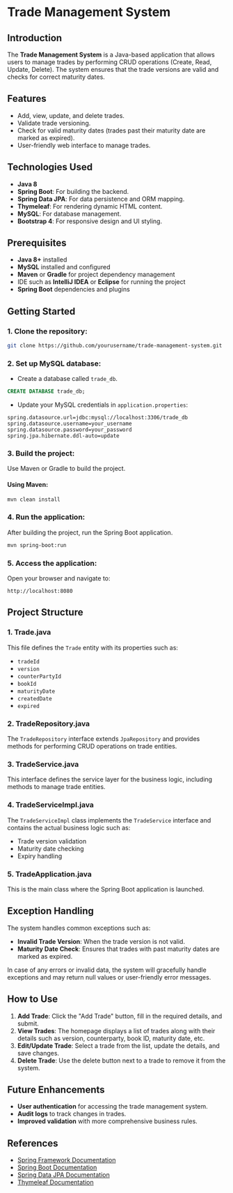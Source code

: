 # Trade Management System

## Introduction
The **Trade Management System** is a Java-based application that allows users to manage trades by performing CRUD operations (Create, Read, Update, Delete). The system ensures that the trade versions are valid and checks for correct maturity dates.

## Features
- Add, view, update, and delete trades.
- Validate trade versioning.
- Check for valid maturity dates (trades past their maturity date are marked as expired).
- User-friendly web interface to manage trades.

## Technologies Used
- **Java 8**
- **Spring Boot**: For building the backend.
- **Spring Data JPA**: For data persistence and ORM mapping.
- **Thymeleaf**: For rendering dynamic HTML content.
- **MySQL**: For database management.
- **Bootstrap 4**: For responsive design and UI styling.

## Prerequisites
- **Java 8+** installed
- **MySQL** installed and configured
- **Maven** or **Gradle** for project dependency management
- IDE such as **IntelliJ IDEA** or **Eclipse** for running the project
- **Spring Boot** dependencies and plugins

## Getting Started

### 1. Clone the repository:
```bash
git clone https://github.com/yourusername/trade-management-system.git
```

### 2. Set up MySQL database:
- Create a database called `trade_db`.
```sql
CREATE DATABASE trade_db;
```

- Update your MySQL credentials in `application.properties`:
```properties
spring.datasource.url=jdbc:mysql://localhost:3306/trade_db
spring.datasource.username=your_username
spring.datasource.password=your_password
spring.jpa.hibernate.ddl-auto=update
```

### 3. Build the project:
Use Maven or Gradle to build the project.

#### Using Maven:
```bash
mvn clean install
```

### 4. Run the application:
After building the project, run the Spring Boot application.

```bash
mvn spring-boot:run
```

### 5. Access the application:
Open your browser and navigate to:
```
http://localhost:8080
```

## Project Structure

### 1. **Trade.java**
This file defines the `Trade` entity with its properties such as:
- `tradeId`
- `version`
- `counterPartyId`
- `bookId`
- `maturityDate`
- `createdDate`
- `expired`

### 2. **TradeRepository.java**
The `TradeRepository` interface extends `JpaRepository` and provides methods for performing CRUD operations on trade entities.

### 3. **TradeService.java**
This interface defines the service layer for the business logic, including methods to manage trade entities.

### 4. **TradeServiceImpl.java**
The `TradeServiceImpl` class implements the `TradeService` interface and contains the actual business logic such as:
- Trade version validation
- Maturity date checking
- Expiry handling

### 5. **TradeApplication.java**
This is the main class where the Spring Boot application is launched.

## Exception Handling
The system handles common exceptions such as:
- **Invalid Trade Version**: When the trade version is not valid.
- **Maturity Date Check**: Ensures that trades with past maturity dates are marked as expired.

In case of any errors or invalid data, the system will gracefully handle exceptions and may return null values or user-friendly error messages.

## How to Use
1. **Add Trade**: Click the "Add Trade" button, fill in the required details, and submit.
2. **View Trades**: The homepage displays a list of trades along with their details such as version, counterparty, book ID, maturity date, etc.
3. **Edit/Update Trade**: Select a trade from the list, update the details, and save changes.
4. **Delete Trade**: Use the delete button next to a trade to remove it from the system.

## Future Enhancements
- **User authentication** for accessing the trade management system.
- **Audit logs** to track changes in trades.
- **Improved validation** with more comprehensive business rules.

## References
- [Spring Framework Documentation](https://spring.io/projects/spring-framework)
- [Spring Boot Documentation](https://spring.io/projects/spring-boot)
- [Spring Data JPA Documentation](https://spring.io/projects/spring-data-jpa)
- [Thymeleaf Documentation](https://www.thymeleaf.org/documentation.html)

